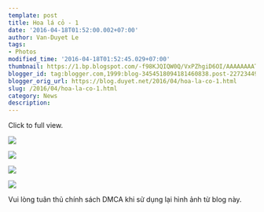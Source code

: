 ```yaml
---
template: post
title: Hoa lá cỏ - 1
date: '2016-04-18T01:52:00.002+07:00'
author: Van-Duyet Le
tags:
- Photos
modified_time: '2016-04-18T01:52:45.029+07:00'
thumbnail: https://1.bp.blogspot.com/-f98KJQIQW0Q/VxPZhgiD6OI/AAAAAAAATew/TQjnc2O5xFkv9NMAT6dn8KmfRbhtPtsXgCLcB/s1600/14840294321_d980d7e447_o.jpg
blogger_id: tag:blogger.com,1999:blog-3454518094181460838.post-2272344900833077694
blogger_orig_url: https://blog.duyet.net/2016/04/hoa-la-co-1.html
slug: /2016/04/hoa-la-co-1.html
category: News
description: 
---
```


Click to full view.

[![](https://1.bp.blogspot.com/-f98KJQIQW0Q/VxPZhgiD6OI/AAAAAAAATew/TQjnc2O5xFkv9NMAT6dn8KmfRbhtPtsXgCLcB/s1600/14840294321_d980d7e447_o.jpg)](https://1.bp.blogspot.com/-f98KJQIQW0Q/VxPZhgiD6OI/AAAAAAAATew/TQjnc2O5xFkv9NMAT6dn8KmfRbhtPtsXgCLcB/s1600/14840294321_d980d7e447_o.jpg)

[![](https://3.bp.blogspot.com/-S7SyGyYKsG0/VxPaVWWl2UI/AAAAAAAATe0/sfET_uush-8ZnCH_LOJKXwEfwjMaN2qZgCLcB/s1600/14739361014_d03fe55e52_o.jpg)](https://3.bp.blogspot.com/-S7SyGyYKsG0/VxPaVWWl2UI/AAAAAAAATe0/sfET_uush-8ZnCH_LOJKXwEfwjMaN2qZgCLcB/s1600/14739361014_d03fe55e52_o.jpg)

[![](https://1.bp.blogspot.com/-Gwd1rX-9Y14/VxPaqqiRRXI/AAAAAAAATe8/C_IhP9jqx9c9b-lb1dTKt14ju2mzj76iQCK4B/s1600/IMG_20160208_203048.jpg)](https://1.bp.blogspot.com/-Gwd1rX-9Y14/VxPaqqiRRXI/AAAAAAAATe8/C_IhP9jqx9c9b-lb1dTKt14ju2mzj76iQCK4B/s1600/IMG_20160208_203048.jpg)

[![](https://2.bp.blogspot.com/-AvVLpXSaoYU/VxParYzzzCI/AAAAAAAATfE/iANDAvY6QVIQ8yX4hHjTYZJCzMM9MJUigCK4B/s1600/IMG_20160207_113456_HDR.jpg)](https://2.bp.blogspot.com/-AvVLpXSaoYU/VxParYzzzCI/AAAAAAAATfE/iANDAvY6QVIQ8yX4hHjTYZJCzMM9MJUigCK4B/s1600/IMG_20160207_113456_HDR.jpg)

Vui lòng tuân thủ chính sách DMCA khi sử dụng lại hình ảnh từ blog này.
